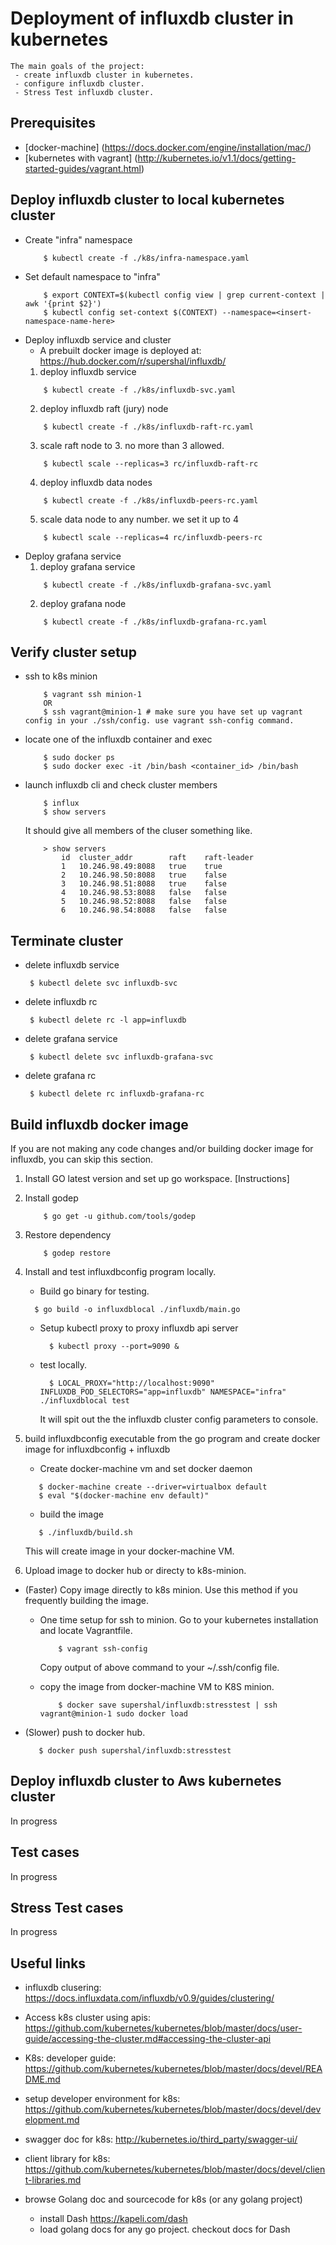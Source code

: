 # Deployment of influxdb cluster in kubernetes

	The main goals of the project:
	 - create influxdb cluster in kubernetes.
	 - configure influxdb cluster.
	 - Stress Test influxdb cluster.

## Prerequisites
- [docker-machine] (https://docs.docker.com/engine/installation/mac/)
- [kubernetes with vagrant] (http://kubernetes.io/v1.1/docs/getting-started-guides/vagrant.html)

## Deploy influxdb cluster to local kubernetes cluster
- Create "infra" namespace
	```
		$ kubectl create -f ./k8s/infra-namespace.yaml
	```
- Set default namespace to "infra"
	```
		$ export CONTEXT=$(kubectl config view | grep current-context | awk '{print $2}')
		$ kubectl config set-context $(CONTEXT) --namespace=<insert-namespace-name-here>
	``` 
- Deploy influxdb service and cluster
	- A prebuilt docker image is deployed at: https://hub.docker.com/r/supershal/influxdb/
	1. deploy influxdb service
	```
		$ kubectl create -f ./k8s/influxdb-svc.yaml
	```
	2. deploy influxdb raft (jury) node
	```
		$ kubectl create -f ./k8s/influxdb-raft-rc.yaml
	```
	3. scale raft node to 3. no more than 3 allowed.
	```
		$ kubectl scale --replicas=3 rc/influxdb-raft-rc
	```
	4. deploy influxdb data nodes
	```
		$ kubectl create -f ./k8s/influxdb-peers-rc.yaml
	```
	5. scale data node to any number. we set it up to 4
	```
		$ kubectl scale --replicas=4 rc/influxdb-peers-rc
	```
- Deploy grafana service
	1. deploy grafana service
	```
		$ kubectl create -f ./k8s/influxdb-grafana-svc.yaml
	```
	2. deploy grafana node
	```
		$ kubectl create -f ./k8s/influxdb-grafana-rc.yaml
	```
## Verify cluster setup

- ssh to k8s minion
	```
		$ vagrant ssh minion-1
		OR
		$ ssh vagrant@minion-1 # make sure you have set up vagrant config in your ./ssh/config. use vagrant ssh-config command.
	```
- locate one of the influxdb container and exec
	```
		$ sudo docker ps
		$ sudo docker exec -it /bin/bash <container_id> /bin/bash
	```
- launch influxdb cli and check cluster members
	```
		$ influx
		$ show servers
	```
	It should give all members of the cluser something like.
	```
		> show servers
			id	cluster_addr		raft	raft-leader
			1	10.246.98.49:8088	true	true
			2	10.246.98.50:8088	true	false
			3	10.246.98.51:8088	true	false
			4	10.246.98.53:8088	false	false
			5	10.246.98.52:8088	false	false
			6	10.246.98.54:8088	false	false
	```
## Terminate cluster

- delete influxdb service
	```
	 $ kubectl delete svc influxdb-svc
	``` 
	
- delete influxdb rc
	```
 	 $ kubectl delete rc -l app=influxdb
	```
	
- delete grafana service
	```
	 $ kubectl delete svc influxdb-grafana-svc
	``` 
	
- delete grafana rc
	```
 	 $ kubectl delete rc influxdb-grafana-rc
	```

## Build influxdb docker image

If you are not making any code changes and/or building docker image for influxdb, you can skip this section.

1. Install GO latest version and set up go workspace. [Instructions]
2. Install godep
	
	```
		$ go get -u github.com/tools/godep
	```
3. Restore dependency
	
	```
		$ godep restore
	```
4. Install and test influxdbconfig program locally.
    
     - Build go binary for testing.

      ```
		$ go build -o influxdblocal ./influxdb/main.go
      ```
    - Setup kubectl proxy to proxy influxdb api server
      
      ```
      	$ kubectl proxy --port=9090 &
      ```
    - test locally. 
      
      ```
      	$ LOCAL_PROXY="http://localhost:9090" INFLUXDB_POD_SELECTORS="app=influxdb" NAMESPACE="infra" ./influxdblocal test
      ```
      It will spit out the the influxdb cluster config parameters to console.
4. build influxdbconfig executable from the go program and create docker image for influxdbconfig + influxdb

	- Create docker-machine vm and set docker daemon

	 ```
	 	$ docker-machine create --driver=virtualbox default
	 	$ eval "$(docker-machine env default)"
	 ```

	- build the image

	 ```
		$ ./influxdb/build.sh
	 ```
	This will create image in your docker-machine VM.
5. Upload image to docker hub or directy to k8s-minion.
  - (Faster) Copy image directly to k8s minion. Use this method if you frequently building the image.
    * One time setup for ssh to minion.
    	Go to your kubernetes installation and locate Vagrantfile.
  	
  		```
  			$ vagrant ssh-config
  		```
  		Copy output of above command to your ~/.ssh/config file.
    * copy the image from docker-machine VM to K8S minion.
    	
    	```
    		$ docker save supershal/influxdb:stresstest | ssh vagrant@minion-1 sudo docker load
    	```
  - (Slower) push to docker hub. 
  	
  	 ```
  	 	$ docker push supershal/influxdb:stresstest
  	 ```

## Deploy influxdb cluster to Aws kubernetes cluster
 In progress

## Test cases
 In progress

## Stress Test cases
 In progress

## Useful links

- influxdb clusering:
https://docs.influxdata.com/influxdb/v0.9/guides/clustering/

- Access k8s cluster using apis:
https://github.com/kubernetes/kubernetes/blob/master/docs/user-guide/accessing-the-cluster.md#accessing-the-cluster-api

- K8s: developer guide: 
https://github.com/kubernetes/kubernetes/blob/master/docs/devel/README.md

- setup developer environment for k8s:
https://github.com/kubernetes/kubernetes/blob/master/docs/devel/development.md

- swagger doc for k8s:
http://kubernetes.io/third_party/swagger-ui/

- client library for k8s:
https://github.com/kubernetes/kubernetes/blob/master/docs/devel/client-libraries.md

- browse Golang doc and sourcecode for k8s (or any golang project)
   * install Dash https://kapeli.com/dash 
   * load golang docs for any go project. checkout docs for Dash
